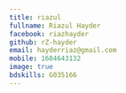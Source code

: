```yaml
---
title: riazul
fullname: Riazul Hayder
facebook: riazhayder
github: rZ-hayder
email: hayderriaz@gmail.com
mobile: 1684643132
image: true
bdskills: G035166
---
```


